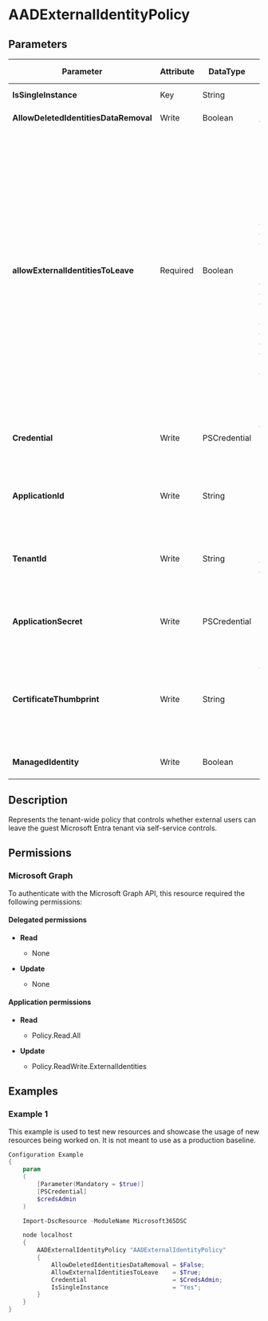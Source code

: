 ﻿# AADExternalIdentityPolicy

## Parameters

| Parameter | Attribute | DataType | Description | Allowed Values |
| --- | --- | --- | --- | --- |
| **IsSingleInstance** | Key | String | Only valid value is 'Yes'. | `Yes` |
| **AllowDeletedIdentitiesDataRemoval** | Write | Boolean | Reserved for future use. | |
| **allowExternalIdentitiesToLeave** | Required | Boolean | Defines whether external users can leave the guest tenant. If set to false, self-service controls are disabled, and the admin of the guest tenant must manually remove the external user from the guest tenant. When the external user leaves the tenant, their data in the guest tenant is first soft-deleted then permanently deleted in 30 days. | |
| **Credential** | Write | PSCredential | Credentials for the Microsoft Graph delegated permissions. | |
| **ApplicationId** | Write | String | Id of the Azure Active Directory application to authenticate with. | |
| **TenantId** | Write | String | Id of the Azure Active Directory tenant used for authentication. | |
| **ApplicationSecret** | Write | PSCredential | Secret of the Azure Active Directory application to authenticate with. | |
| **CertificateThumbprint** | Write | String | Thumbprint of the Azure Active Directory application's authentication certificate to use for authentication. | |
| **ManagedIdentity** | Write | Boolean | Managed ID being used for authentication. | |

## Description

Represents the tenant-wide policy that controls whether external users can leave the guest Microsoft Entra tenant via self-service controls.

## Permissions

### Microsoft Graph

To authenticate with the Microsoft Graph API, this resource required the following permissions:

#### Delegated permissions

- **Read**

    - None

- **Update**

    - None

#### Application permissions

- **Read**

    - Policy.Read.All

- **Update**

    - Policy.ReadWrite.ExternalIdentities

## Examples

### Example 1

This example is used to test new resources and showcase the usage of new resources being worked on.
It is not meant to use as a production baseline.

```powershell
Configuration Example
{
    param
    (
        [Parameter(Mandatory = $true)]
        [PSCredential]
        $credsAdmin
    )

    Import-DscResource -ModuleName Microsoft365DSC

    node localhost
    {
        AADExternalIdentityPolicy "AADExternalIdentityPolicy"
        {
            AllowDeletedIdentitiesDataRemoval = $False;
            AllowExternalIdentitiesToLeave    = $True;
            Credential                        = $CredsAdmin;
            IsSingleInstance                  = "Yes";
        }
    }
}
```

